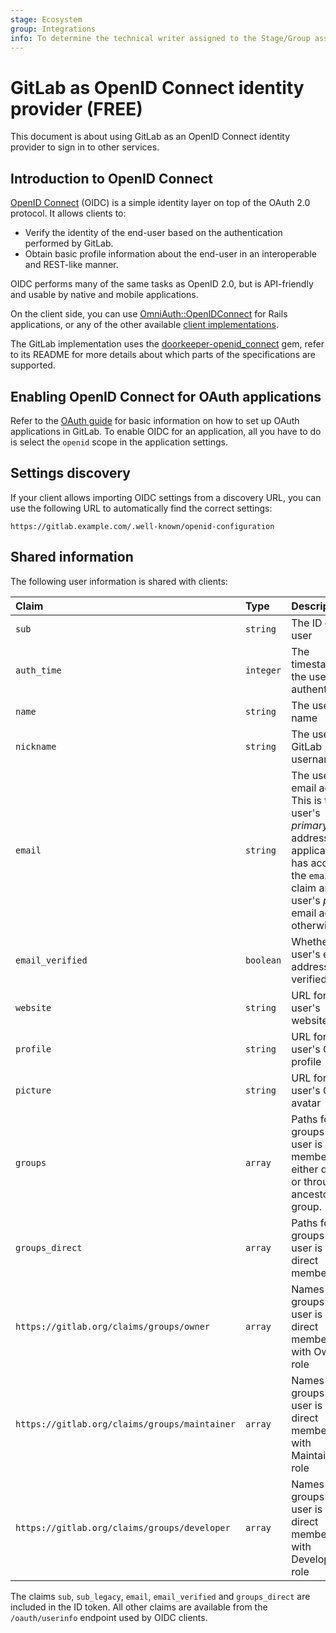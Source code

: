 ```yaml
---
stage: Ecosystem
group: Integrations
info: To determine the technical writer assigned to the Stage/Group associated with this page, see https://about.gitlab.com/handbook/engineering/ux/technical-writing/#assignments
---
```


# GitLab as OpenID Connect identity provider **(FREE)**

This document is about using GitLab as an OpenID Connect identity provider
to sign in to other services.

## Introduction to OpenID Connect

[OpenID Connect](https://openid.net/connect/) \(OIDC) is a simple identity layer on top of the
OAuth 2.0 protocol. It allows clients to:

- Verify the identity of the end-user based on the authentication performed by GitLab.
- Obtain basic profile information about the end-user in an interoperable and REST-like manner.

OIDC performs many of the same tasks as OpenID 2.0, but is API-friendly and usable by native and
mobile applications.

On the client side, you can use [OmniAuth::OpenIDConnect](https://github.com/jjbohn/omniauth-openid-connect/) for Rails
applications, or any of the other available [client implementations](https://openid.net/developers/libraries/#connect).

The GitLab implementation uses the [doorkeeper-openid_connect](https://github.com/doorkeeper-gem/doorkeeper-openid_connect "Doorkeeper::OpenidConnect website") gem, refer
to its README for more details about which parts of the specifications
are supported.

## Enabling OpenID Connect for OAuth applications

Refer to the [OAuth guide](oauth_provider.md) for basic information on how to set up OAuth
applications in GitLab. To enable OIDC for an application, all you have to do
is select the `openid` scope in the application settings.

## Settings discovery

If your client allows importing OIDC settings from a discovery URL, you can use the following URL to automatically find the correct settings:

```plaintext
https://gitlab.example.com/.well-known/openid-configuration
```

## Shared information

The following user information is shared with clients:

| Claim            | Type      | Description |
|:-----------------|:----------|:------------|
| `sub`            | `string`  | The ID of the user |
| `auth_time`      | `integer` | The timestamp for the user's last authentication |
| `name`           | `string`  | The user's full name |
| `nickname`       | `string`  | The user's GitLab username |
| `email`          | `string`  | The user's email address<br>This is the user's *primary* email address if the application has access to the `email` claim and the user's *public* email address otherwise |
| `email_verified` | `boolean` | Whether the user's email address was verified |
| `website`        | `string`  | URL for the user's website |
| `profile`        | `string`  | URL for the user's GitLab profile |
| `picture`        | `string`  | URL for the user's GitLab avatar |
| `groups`         | `array`   | Paths for the groups the user is a member of, either directly or through an ancestor group. |
| `groups_direct`  | `array`   | Paths for the groups the user is a direct member of. |
| `https://gitlab.org/claims/groups/owner`      | `array`   | Names of the groups the user is a direct member of with Owner role |
| `https://gitlab.org/claims/groups/maintainer` | `array`   | Names of the groups the user is a direct member of with Maintainer role |
| `https://gitlab.org/claims/groups/developer`  | `array`   | Names of the groups the user is a direct member of with Developer role |

The claims `sub`, `sub_legacy`, `email`, `email_verified` and `groups_direct` are included in the ID token. All other claims are available from the `/oauth/userinfo` endpoint used by OIDC clients.
